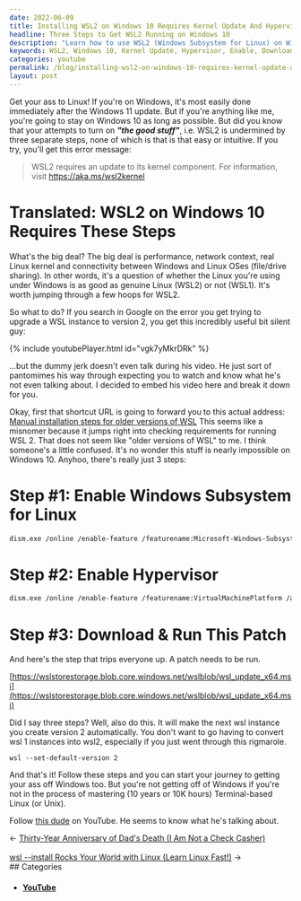```yaml
---
date: 2022-06-09
title: Installing WSL2 on Windows 10 Requires Kernel Update And Hypervisor Turned On
headline: Three Steps to Get WSL2 Running on Windows 10
description: "Learn how to use WSL2 (Windows Subsystem for Linux) on Windows 10 with just three steps: enabling Windows Subsystem for Linux, enabling Hypervisor, and downloading and running a patch. To make sure any future WSL instances are version 2, run the command 'wsl --set-default-version 2'. For more information on Terminal-based Linux, follow Mike Levin on YouTube."
keywords: WSL2, Windows 10, Kernel Update, Hypervisor, Enable, Download, Run, Patch, Command, Terminal-based Linux, Mike Levin, YouTube
categories: youtube
permalink: /blog/installing-wsl2-on-windows-10-requires-kernel-update-and-hypervisor-turned-on/
layout: post
---
```



Get your ass to Linux! If you're on Windows, it's most easily done immediately
after the Windows 11 update. But if you're anything like me, you're going to
stay on Windows 10 as long as possible. But did you know that your attempts to
turn on ***"the good stuff"***, i.e. WSL2 is undermined by three separate
steps, none of which is that is that easy or intuitive. If you try, you'll get
this error message:

> WSL2 requires an update to its kernel component. For information, visit
> https://aka.ms/wsl2kernel

# Translated: WSL2 on Windows 10 Requires These Steps

What's the big deal? The big deal is performance, network context, real Linux
kernel and connectivity between Windows and Linux OSes (file/drive sharing). In
other words, it's a question of whether the Linux you're using under Windows is
as good as genuine Linux (WSL2) or not (WSL1). It's worth jumping through a few
hoops for WSL2.

So what to do? If you search in Google on the error you get trying to upgrade a
WSL instance to version 2, you get this incredibly useful bit silent guy:

{% include youtubePlayer.html id="vgk7yMkrDRk" %}

...but the dummy jerk doesn't even talk during his video. He just sort of
pantomimes his way through expecting you to watch and know what he's not even
talking about. I decided to embed his video here and break it down for you.

Okay, first that shortcut URL is going to forward you to this actual address:
[Manual installation steps for older versions of WSL](https://docs.microsoft.com/en-us/windows/wsl/install-manual)
This seems like a misnomer because it jumps right into checking requirements
for running WSL 2. That does not seem like "older versions of WSL" to me. I
think someone's a little confused. It's no wonder this stuff is nearly
impossible on Windows 10. Anyhoo, there's really just 3 steps:

# Step #1: Enable Windows Subsystem for Linux

```bash
dism.exe /online /enable-feature /featurename:Microsoft-Windows-Subsystem-Linux /all /norestart
```

# Step #2: Enable Hypervisor

```bash
dism.exe /online /enable-feature /featurename:VirtualMachinePlatform /all /norestart
```

# Step #3: Download & Run This Patch

And here's the step that trips everyone up. A patch needs to be run.

[https://wslstorestorage.blob.core.windows.net/wslblob/wsl_update_x64.msi](https://wslstorestorage.blob.core.windows.net/wslblob/wsl_update_x64.msi)

Did I say three steps? Well, also do this. It will make the next wsl instance
you create version 2 automatically. You don't want to go having to convert wsl
1 instances into wsl2, especially if you just went through this rigmarole.

    wsl --set-default-version 2

And that's it! Follow these steps and you can start your journey to getting
your ass off Windows too. But you're not getting off of Windows if you're not
in the process of mastering (10 years or 10K hours) Terminal-based Linux (or
Unix).

Follow [this dude](https://YouTube.com/MikeLevin) on YouTube. He seems to know
what he's talking about.


<div class="arrow-links"><div class="post-nav-prev"><span class="arrow">&larr;&nbsp;</span><a href="/blog/thirty-year-anniversary-of-dad-s-death-i-am-not-a-check-casher/">Thirty-Year Anniversary of Dad's Death (I Am Not a Check Casher)</a></div> &nbsp; <div class="post-nav-next"><a href="/blog/wsl-install-rocks-your-world-with-linux-learn-linux-fast/">wsl --install Rocks Your World with Linux (Learn Linux Fast!)</a><span class="arrow">&nbsp;&rarr;</span></div></div>
## Categories

<ul>
<li><h4><a href='/youtube/'>YouTube</a></h4></li></ul>